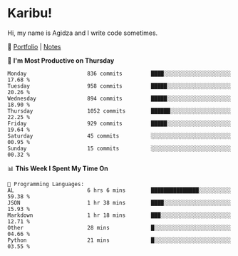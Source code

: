 # Karibu!
Hi, my name is Agidza and I write code sometimes.

🫧 [Portfolio](https://lynnagidza.github.io/) | [Notes](https://medium.com/me/stories/public)

<!--START_SECTION:waka-->
📅 **I'm Most Productive on Thursday** 

```text
Monday                   836 commits         ████░░░░░░░░░░░░░░░░░░░░░   17.68 % 
Tuesday                  958 commits         █████░░░░░░░░░░░░░░░░░░░░   20.26 % 
Wednesday                894 commits         █████░░░░░░░░░░░░░░░░░░░░   18.90 % 
Thursday                 1052 commits        ██████░░░░░░░░░░░░░░░░░░░   22.25 % 
Friday                   929 commits         █████░░░░░░░░░░░░░░░░░░░░   19.64 % 
Saturday                 45 commits          ░░░░░░░░░░░░░░░░░░░░░░░░░   00.95 % 
Sunday                   15 commits          ░░░░░░░░░░░░░░░░░░░░░░░░░   00.32 % 
```


📊 **This Week I Spent My Time On** 

```text
💬 Programming Languages: 
AL                       6 hrs 6 mins        ███████████████░░░░░░░░░░   59.38 % 
JSON                     1 hr 38 mins        ████░░░░░░░░░░░░░░░░░░░░░   15.93 % 
Markdown                 1 hr 18 mins        ███░░░░░░░░░░░░░░░░░░░░░░   12.71 % 
Other                    28 mins             █░░░░░░░░░░░░░░░░░░░░░░░░   04.66 % 
Python                   21 mins             █░░░░░░░░░░░░░░░░░░░░░░░░   03.55 % 
```


<!--END_SECTION:waka-->
<!--#### 💟 **Digital Swag**
[![@agidza's Holopin board](https://holopin.me/agidza)](https://holopin.io/@agidza)
